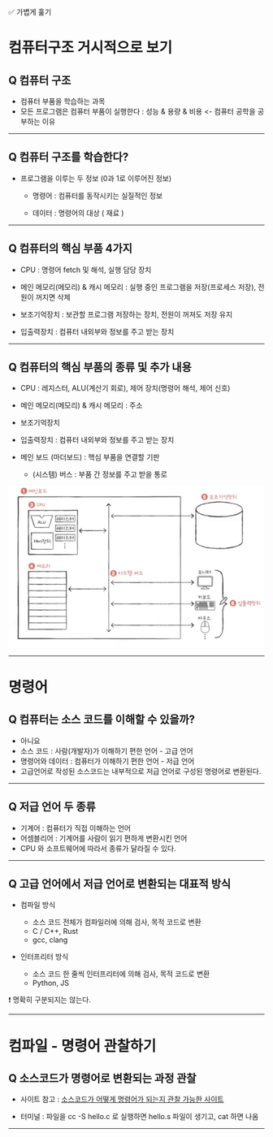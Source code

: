 ✅ 가볍게 훑기

# 컴퓨터구조 거시적으로 보기

## Q 컴퓨터 구조

* 컴퓨터 부품을 학습하는 과목
* 모든 프로그램은 컴퓨터 부품이 실행한다 : 성능 & 용량 & 비용 <- 컴퓨터 공학을 공부하는 이유

---

## Q 컴퓨터 구조를 학습한다?

* 프로그램을 이루는 두 정보 (0과 1로 이루어진 정보)
    
    * 명령어 : 컴퓨터를 동작시키는 실질적인 정보
        
    * 데이터 : 명령어의 대상 ( 재료 )

---

## Q 컴퓨터의 핵심 부품 4가지

* CPU : 명령어 fetch 및 해석, 실행 담당 장치

* 메인 메모리(메모리) & 캐시 메모리 : 실행 중인 프로그램을 저장(프로세스 저장), 전원이 꺼지면 삭제

* 보조기억장치 : 보관할 프로그램 저장하는 장치, 전원이 꺼져도 저장 유지

* 입출력장치 : 컴퓨터 내외부와 정보를 주고 받는 장치

---

## Q 컴퓨터의 핵심 부품의 종류 및 추가 내용

* CPU : 레지스터, ALU(계산기 회로), 제어 장치(명령어 해석, 제어 신호)

* 메인 메모리(메모리) & 캐시 메모리 : 주소

* 보조기억장치 

* 입출력장치 : 컴퓨터 내외부와 정보를 주고 받는 장치

* 메인 보드 (마더보드) : 핵심 부품을 연결할 기판

    * (시스템) 버스 : 부품 간 정보를 주고 받을 통로

![Alt text](image.png)

---

# 명령어

## Q 컴퓨터는 소스 코드를 이해할 수 있을까?

* 아니요
* 소스 코드 : 사람(개발자)가 이해하기 편한 언어 - 고급 언어
* 명령어와 데이터 : 컴퓨터가 이해하기 편한 언어 - 저급 언어
* 고급언어로 작성된 소스코드는 내부적으로 저급 언어로 구성된 명령어로 변환된다.

---

## Q 저급 언어 두 종류

* 기계어 : 컴퓨터가 직접 이해하는 언어
* 어셈블리어 : 기계어를 사람이 읽기 편하게 변환시킨 언어
* CPU 와 소프트웨어에 따라서 종류가 달라질 수 있다.

---

## Q 고급 언어에서 저급 언어로 변환되는 대표적 방식

* 컴파일 방식
    * 소스 코드 전체가 컴파일러에 의해 검사, 목적 코드로 변환
    * C / C++, Rust
    * gcc, clang

* 인터프리터 방식
    * 소스 코드 한 줄씩 인터프리터에 의해 검사, 목적 코드로 변환
    * Python, JS

❗️ 명확히 구분되지는 않는다.

---

# 컴파일 - 명령어 관찰하기

## Q 소스코드가 명령어로 변환되는 과정 관찰

* 사이트 참고 : [소스코드가 어떻게 명령어가 되는지 관찰 가능한 사이트](https://godbolt.org/)

* 터미널 : 파일을 cc -S hello.c 로 실행하면 hello.s 파일이 생기고, cat 하면 나옴

---

